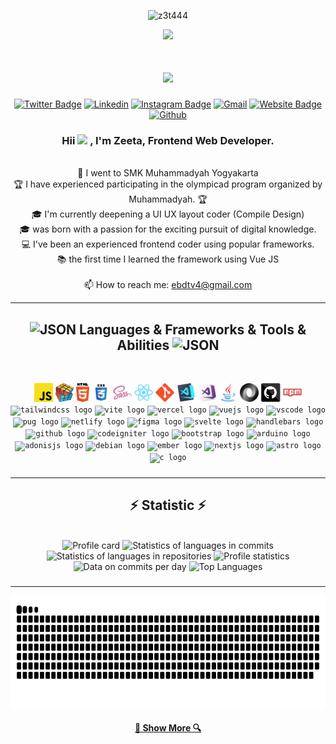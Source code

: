 <div align="center">
  <p align="center"> <img src=https://komarev.com/ghpvc/?username=z3t444 alt=z3t444 /> </p>
</div>

<div align="center">
<img src="https://github.com/blackcater/blackcater/raw/main/images/Hi.gif" height="32"/></h1>
</div>




<h1 align="center">
  <a href="https://git.io/typing-svg">
    <img src="https://readme-typing-svg.herokuapp.com/?lines=Hello,+There!+👋;This+is+Zeeta+FrontDev..;Nice+to+meet+you!&center=true&size=30">
  </a>
</h1>

<div align="center">

[![Twitter Badge](https://img.shields.io/badge/-Twitter-1da1f2?labelColor=1da1f2&logo=twitter&logoColor=white&link=https://twitter.com/z3t444)](https://twitter.com/z3t444)
[![Linkedin](https://img.shields.io/badge/-LinkedIn-blue?style=flat&logo=Linkedin&logoColor=white)](https://www.linkedin.com/in/zeetafrontdev)
[![Instagram Badge](https://img.shields.io/badge/-Instagram-purple?logo=instagram&logoColor=white&link=https://instagram.com/zzz_3t44/)](https://www.instagram.com/zzz_3t44)
[![Gmail](https://img.shields.io/badge/-Gmail-c14438?style=flat&logo=Gmail&logoColor=white)](mailto:ebdtv4@gmail.com)
[![Website Badge](https://img.shields.io/badge/-Website-c14438?style=flat&logo=Google-Chrome&logoColor=white&link=https://rebuildnunino.netlify.app)](https://rebuildnunino.netlify.app)
[![Github](https://img.shields.io/github/followers/z3t444?label=Follow&style=social)](https://github.com/z3t444)

</div>


<h3 align="center"> Hii <img src="https://media.giphy.com/media/hvRJCLFzcasrR4ia7z/giphy.gif" width="28"> , I'm Zeeta, Frontend Web Developer.</h3>
<p align="center">
  <br>
  🏫 I went to SMK Muhammadyah Yogyakarta
  <br>
  🏆️ I have experienced participating in the olympicad program organized by Muhammadyah. 🏆️
  <br>
  🎓 I'm currently deepening a UI UX layout coder (Compile Design)
  <br>
  🎓 was born with a passion for the exciting pursuit of digital knowledge.
  <br>
  💻 I've been an experienced frontend coder using popular frameworks.
  <br>
  📚 the first time I learned the framework using Vue JS
  <br>
  <br>
  📫 How to reach me: <a href="mailto: ebdtv4@gmail.com">ebdtv4@gmail.com</a>
</p>

<hr>
<h2 align="center"> <img title="JSON" height="25" src="https://media3.giphy.com/media/sRW4SCnxfcx1LaFBtt/200w.gif?cid=6c09b952kmthrw6or4tgsuetjij5vl2ljfs0jcsl20f7z2nk&ep=v1_gifs_search&rid=200w.gif&ct=s"> Languages & Frameworks & Tools & Abilities <img title="JSON" height="25" src="https://media3.giphy.com/media/sRW4SCnxfcx1LaFBtt/200w.gif?cid=6c09b952kmthrw6or4tgsuetjij5vl2ljfs0jcsl20f7z2nk&ep=v1_gifs_search&rid=200w.gif&ct=s"> </h2>
<br>
<p align="center">
 <code><img title="Javascript" height="30" src="images/javascript.svg"></code>
<code><img title="Problem Solving" height="30" src="images/problemSolving.png"></code>
  <code><img title="HTML5" height="30" src="images/html5.svg"></code>
  <code><img title="CSS" height="30" src="images/css.svg"></code>
  <code><img title="SASS" height="30" src="images/sass.svg"></code>
  <code><img title="React" height="30" src="images/react-original.svg"></code>
  <code><img title="Git" height="30" src="images/git-original.svg"></code>
  <code><img title="Visual Studio Code" height="30" src="images/vscode.png"></code>
  <code><img title="Microsoft Visual Studio" height="30" src="images/visualstudio.png"></code>
  <code><img title="Java" height="30" src="images/java-original.svg"></code>
  <code><img title="JSON" height="30" src="images/json.svg"></code>
  <code><img title="GitHub" height="30" src="images/github.svg"></code>
  <code><img title="npm" height="30" src="images/npm.svg"></code>
  <code><img src="https://skillicons.dev/icons?i=tailwind" height="30" alt="tailwindcss logo"  /></code>
  <code><img src="https://skillicons.dev/icons?i=vite" height="30" alt="vite logo"  /></code>
  <code><img src="https://skillicons.dev/icons?i=vercel" height="30" alt="vercel logo"  /></code>
  <code><img src="https://skillicons.dev/icons?i=vue" height="30" alt="vuejs logo"  /></code>
  <code><img src="https://skillicons.dev/icons?i=vscode" height="30" alt="vscode logo"  /></code>
  <code><img src="https://skillicons.dev/icons?i=pug" height="30" alt="pug logo"  /></code>
  <code><img src="https://skillicons.dev/icons?i=netlify" height="30" alt="netlify logo"  /></code>
  <code><img src="https://skillicons.dev/icons?i=figma" height="30" alt="figma logo"  /></code>
  <code><img src="https://skillicons.dev/icons?i=svelte" height="30" alt="svelte logo"  /></code>
  <code><img src="https://cdn.jsdelivr.net/gh/devicons/devicon/icons/handlebars/handlebars-original.svg" height="30" alt="handlebars logo" /></code>
  <code><img src="https://cdn.jsdelivr.net/gh/devicons/devicon/icons/github/github-original.svg" height="30" alt="github logo" /></code>
  <code><img src="https://cdn.jsdelivr.net/gh/devicons/devicon/icons/codeigniter/codeigniter-plain.svg" height="30" alt="codeigniter logo" /></code>
  <code><img src="https://cdn.jsdelivr.net/gh/devicons/devicon/icons/bootstrap/bootstrap-original.svg" height="30" alt="bootstrap logo" /></code>
  <code><img src="https://cdn.jsdelivr.net/gh/devicons/devicon/icons/arduino/arduino-original.svg" height="30" alt="arduino logo" /></code>
  <code><img src="https://cdn.jsdelivr.net/gh/devicons/devicon/icons/adonisjs/adonisjs-original.svg" height="30" alt="adonisjs logo" /></code>
  <code><img src="https://cdn.jsdelivr.net/gh/devicons/devicon/icons/debian/debian-original.svg" height="30" alt="debian logo" /></code>
  <code><img src="https://cdn.jsdelivr.net/gh/devicons/devicon/icons/ember/ember-original-wordmark.svg" height="30" alt="ember logo" /></code>
  <code><img src="https://cdn.jsdelivr.net/gh/devicons/devicon/icons/nextjs/nextjs-original.svg" height="30" alt="nextjs logo" /></code>
  <code><img src="https://skillicons.dev/icons?i=astro" height="30" alt="astro logo"  /></code>
  <code><img src="https://skillicons.dev/icons?i=c" height="30" alt="c logo"  /></code>

###
</p>

###

<hr>

<h2 align="center">⚡ Statistic ⚡</h2>
<br>
<!-- <div align="center">
 <img width="35%" src="https://github-readme-stats-eight-theta.vercel.app/api?username=z3t444&show_icons=true&hide_border=true&theme=dark&include_all_commits=true&count_private=true&icon_color=FFFFFF&bg_color=20232a"/>
    <img width="35%" src="https://github-readme-stats-eight-theta.vercel.app/api/top-langs/?username=z3t444&layout=compact&langs_count=10&theme=dark&bg_color=20232a"/>
  <img src="https://github-readme-activity-graph.vercel.app/graph?username=z3t444&radius=16&theme=react&area=true&order=5&hide_border=true" height="170" alt="activity-graph graph"  />
</div> -->
<div align="center">
<a><img src="https://github-profile-summary-cards.vercel.app/api/cards/profile-details?username=z3t444&theme=tokyonight" alt="Profile card" width="40%" height="auto"></a>
<a><img src="https://github-profile-summary-cards.vercel.app/api/cards/most-commit-language?username=z3t444&theme=tokyonight" alt="Statistics of languages ​​in commits" width="19.7%" height="auto"></a>
<a><img src="https://github-profile-summary-cards.vercel.app/api/cards/repos-per-language?username=z3t444&theme=tokyonight" alt="Statistics of languages ​​in repositories" width="19.7%" height="auto"></a>
<a><img src="https://github-profile-summary-cards.vercel.app/api/cards/stats?username=z3t444&theme=tokyonight" alt="Profile statistics" width="19.7%" height="auto"></a>
<a><img src="https://github-profile-summary-cards.vercel.app/api/cards/productive-time?username=z3t444&theme=tokyonight" alt="Data on commits per day" width="19.7%" height="auto"></a>
<a><img src="https://github-readme-stats.vercel.app/api/top-langs/?username=z3t444&langs_count=20&theme=tokyonight&hide_progress=true&hide_border=true" alt="Top Languages" width="19.7%" height="auto"></a>
</div>


###

###

###


<hr>

<div align="center">
  <img src="https://raw.githubusercontent.com/platane/snk/output/github-contribution-grid-snake.svg" height="180" alt="snake"/>
</div>

<h4 align="center">
  <a href="https://github.com/z3t444?tab=repositories" title="Show Repositories">🔎 Show More 🔍</a>
</h4>
